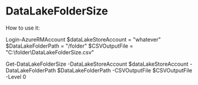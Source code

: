 # DataLakeFolderSize

How to use it:

Login-AzureRMAccount
$dataLakeStoreAccount = "whatever"
$DataLakeFolderPath = "/folder"
$CSVOutputFile = "C:\folder\DataLakeFolderSize.csv"


Get-DataLakeFolderSize -DataLakeStoreAccount $dataLakeStoreAccount -DataLakeFolderPath $DataLakeFolderPath -CSVOutputFile $CSVOutputFile -Level 0

